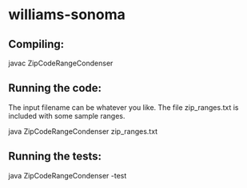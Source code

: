 # williams-sonoma

## Compiling:
javac ZipCodeRangeCondenser

## Running the code:
The input filename can be whatever you like. The file zip_ranges.txt is included with some sample ranges.

java ZipCodeRangeCondenser zip_ranges.txt

## Running the tests:
java ZipCodeRangeCondenser -test

